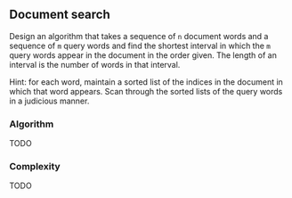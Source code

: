 ## Document search

Design an algorithm that takes a sequence of `n` document words and a sequence
of `m` query words and find the shortest interval in which the `m` query words
appear in the document in the order given. The length of an interval is the
number of words in that interval.

Hint: for each word, maintain a sorted list of the indices in the document in
which that word appears. Scan through the sorted lists of the query words in a
judicious manner.

### Algorithm

TODO

### Complexity

TODO